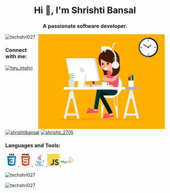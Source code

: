 <h1 align="center">Hi 👋, I'm Shrishti Bansal</h1>
<h3 align="center">A passionate software developer.</h3>

<img align="right" alt="coding" width="400" src="gif.webp" />


<p align="left"> <img src="https://komarev.com/ghpvc/?username=techshri027&label=Profile%20views&color=0e75b6&style=flat" alt="techshri027" /> </p>

<h3 align="left">Connect with me:</h3>
<p align="left">
<a href="https://twitter.com/hey_imshri" target="blank"><img align="center" src="https://raw.githubusercontent.com/rahuldkjain/github-profile-readme-generator/master/src/images/icons/Social/twitter.svg" alt="hey_imshri" height="30" width="40" /></a>
<a href="https://linkedin.com/in/shrishtibansal" target="blank"><img align="center" src="https://raw.githubusercontent.com/rahuldkjain/github-profile-readme-generator/master/src/images/icons/Social/linked-in-alt.svg" alt="shrishtibansal" height="30" width="40" /></a>
<a href="https://instagram.com/shrishti_2705" target="blank"><img align="center" src="https://raw.githubusercontent.com/rahuldkjain/github-profile-readme-generator/master/src/images/icons/Social/instagram.svg" alt="shrishti_2705" height="30" width="40" /></a>
</p>

<h3 align="left">Languages and Tools:</h3>
<p align="left"> <a href="https://www.w3schools.com/css/" target="_blank" rel="noreferrer"> <img src="https://raw.githubusercontent.com/devicons/devicon/master/icons/css3/css3-original-wordmark.svg" alt="css3" width="40" height="40"/> </a> <a href="https://www.w3.org/html/" target="_blank" rel="noreferrer"> <img src="https://raw.githubusercontent.com/devicons/devicon/master/icons/html5/html5-original-wordmark.svg" alt="html5" width="40" height="40"/> </a> <a href="https://www.java.com" target="_blank" rel="noreferrer"> <img src="https://raw.githubusercontent.com/devicons/devicon/master/icons/java/java-original.svg" alt="java" width="40" height="40"/> </a> <a href="https://developer.mozilla.org/en-US/docs/Web/JavaScript" target="_blank" rel="noreferrer"> <img src="https://raw.githubusercontent.com/devicons/devicon/master/icons/javascript/javascript-original.svg" alt="javascript" width="40" height="40"/> </a> <a href="https://www.mysql.com/" target="_blank" rel="noreferrer"> <img src="https://raw.githubusercontent.com/devicons/devicon/master/icons/mysql/mysql-original-wordmark.svg" alt="mysql" width="40" height="40"/> </a> </p>

<p><img align="center" src="https://github-readme-stats.vercel.app/api/top-langs?username=techshri027&show_icons=true&locale=en&layout=compact" alt="techshri027" /></p>

<p><img align="center" src="https://github-readme-streak-stats.herokuapp.com/?user=techshri027&" alt="techshri027" /></p>
